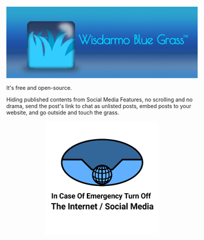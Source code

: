<p align="center">
  <img src="wbg_brandlogo1.jpg" width="700"/>
</p>

It's free and open-source.

Hiding published contents from Social Media Features, no scrolling and no drama, send the post's link to chat as unlisted posts, embed posts to your website, and go outside and touch the grass.

<p align="center">
  <img src="In-Case-Of-Emergency-Turn-Off-The-Internet-Social-Media-Logo2.png" width="300"/>
</p>

